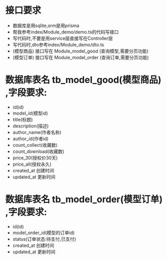 # 接口要求
- 数据库是用sqlite,orm是用prisma
- 帮我参考index/Module_demo/demo.ts的代码写接口
- 写代码时,不要是用service层直接写在Controller层
- 写代码时,dto参考index/Module_demo/dto.ts
- (模型商品) 接口写在 Module_model_good  (查询模型,需要分页功能)
- (模型订单) 接口写在 Module_model_order (查询订单,需要分页功能)


# 数据库表名 tb_model_good(模型商品) ,字段要求:
- id(id)
- model_id(模型id)
- title(标题)
- description(描述)
- author_name(作者名称)
- author_id(作者id)
- count_collect(收藏数)
- count_download(收藏数)
- price_30(授权价30天)
- price_all(授权永久)
- created_at      创建时间
- updated_at      更新时间

# 数据库表名 tb_model_order(模型订单) ,字段要求:
- id(id)
- model_order_id(模型的订单id)
- status(订单状态:待支付,已支付)
- created_at      创建时间
- updated_at      更新时间


